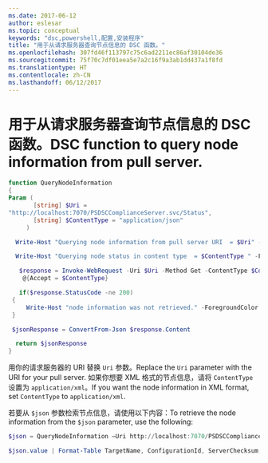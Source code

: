 ```yaml
---
ms.date: 2017-06-12
author: eslesar
ms.topic: conceptual
keywords: "dsc,powershell,配置,安装程序"
title: "用于从请求服务器查询节点信息的 DSC 函数。"
ms.openlocfilehash: 307fd46f113797c75c6ad2211ec86af30104de36
ms.sourcegitcommit: 75f70c7df01eea5e7a2c16f9a3ab1dd437a1f8fd
ms.translationtype: HT
ms.contentlocale: zh-CN
ms.lasthandoff: 06/12/2017
---
```

# <a name="dsc-function-to-query-node-information-from-pull-server"></a><span data-ttu-id="dd7c9-103">用于从请求服务器查询节点信息的 DSC 函数。</span><span class="sxs-lookup"><span data-stu-id="dd7c9-103">DSC function to query node information from pull server.</span></span>

```powershell
function QueryNodeInformation
{
Param (      
       [string] $Uri =
"http://localhost:7070/PSDSCComplianceServer.svc/Status",                         
       [string] $ContentType = "application/json"           
     )

  Write-Host "Querying node information from pull server URI  = $Uri" -ForegroundColor Green

  Write-Host "Querying node status in content type  = $ContentType " -ForegroundColor Green

   $response = Invoke-WebRequest -Uri $Uri -Method Get -ContentType $ContentType -UseDefaultCredentials -Headers 
    @{Accept = $ContentType}

   if($response.StatusCode -ne 200)
 {
     Write-Host "node information was not retrieved." -ForegroundColor Red
 }

 $jsonResponse = ConvertFrom-Json $response.Content

  return $jsonResponse
}
```

<span data-ttu-id="dd7c9-104">用你的请求服务器的 URI 替换 `Uri` 参数。</span><span class="sxs-lookup"><span data-stu-id="dd7c9-104">Replace the `Uri` parameter with the URI for your pull server.</span></span> <span data-ttu-id="dd7c9-105">如果你想要 XML 格式的节点信息，请将 `ContentType` 设置为 `application/xml`。</span><span class="sxs-lookup"><span data-stu-id="dd7c9-105">If you want the node information in XML format, set `ContentType` to `application/xml`.</span></span>

<span data-ttu-id="dd7c9-106">若要从 `$json` 参数检索节点信息，请使用以下内容：</span><span class="sxs-lookup"><span data-stu-id="dd7c9-106">To retrieve the node information from the `$json` parameter, use the following:</span></span>

```powershell
$json = QueryNodeInformation –Uri http://localhost:7070/PSDSCComplianceServer.svc/Status 

$json.value | Format-Table TargetName, ConfigurationId, ServerChecksum, NodeCompliant, LastComplianceTime, StatusCode
```

